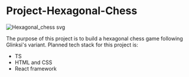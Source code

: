 # Project-Hexagonal-Chess
![Hexagonal_chess svg](https://github.com/Alucardigan/Project-Hexagonal-Chess/assets/100405818/ebf0f6ee-cf3c-4cb1-b715-a26475e62c98)

The purpose of this project is to build a hexagonal chess game following Glinksi's variant. 
Planned tech stack for this project is: 
- TS
- HTML and CSS
- React framework 

